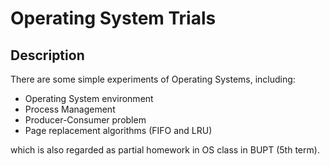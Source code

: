 # Operating System Trials 

## Description

There are some simple experiments of Operating Systems, including:

+ Operating System environment
+ Process Management
+ Producer-Consumer problem
+ Page replacement algorithms (FIFO and LRU)

which is also regarded as partial homework in OS class in BUPT (5th term).
